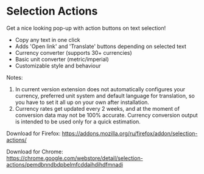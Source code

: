 # Selection Actions
Get a nice looking pop-up with action buttons on text selection!
* Copy any text in one click
* Adds 'Open link' and 'Translate' buttons depending on selected text
* Currency converter (supports 30+ currencies)
* Basic unit converter (metric/imperial)
* Customizable style and behaviour


Notes:
1) In current version extension does not automatically configures your currency, preferred unit system and default language for translation, so you have to set it all up on your own after installation.
2) Currency rates get updated every 2 weeks, and at the moment of conversion data may not be 100% accurate. Currency conversion output is intended to be used only for a quick estimation.


Download for Firefox:
https://addons.mozilla.org/ru/firefox/addon/selection-actions/

Download for Chrome:
https://chrome.google.com/webstore/detail/selection-actions/pemdbnndbdpbelmfcddaihdihdfmnadi






